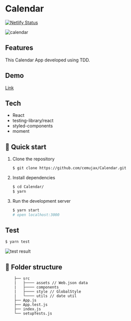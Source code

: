 # Calendar
[![Netlify Status](https://api.netlify.com/api/v1/badges/7153915e-9e4b-4869-90a3-c3b3e81a2009/deploy-status)](https://app.netlify.com/sites/calendar-cemujax/deploys)

![calendar](https://i.imgur.com/2TW5TOs.png?2)

## Features
This Calendar App developed using TDD.

## Demo
[Link](https://calendar-cemujax.netlify.com/)

## Tech
- React
- testing-library/react
- styled-components
- moment
  
## 🚀 Quick start

1. Clone the repository
   ```sh
   $ git clone https://github.com/cemujax/Calendar.git
   ```

2. Install dependencies
   ```sh
   $ cd Calendar/
   $ yarn
   ```

3. Run the development server
   ```sh
   $ yarn start
   # open localhost:3000
   ```

## Test

   ```sh
   $ yarn test
   ```
![test result](https://i.imgur.com/ATLNC9i.png)

## 🧐 Folder structure

```
    ├── src
    |   ├──── assets // Web.json data
    |   ├──── components
    |   ├──── style // GlobalStyle
    |   └──── utils // date util
    ├── App.js 
    ├── App.test.js
    ├── index.js
    └── setupTests.js
```

